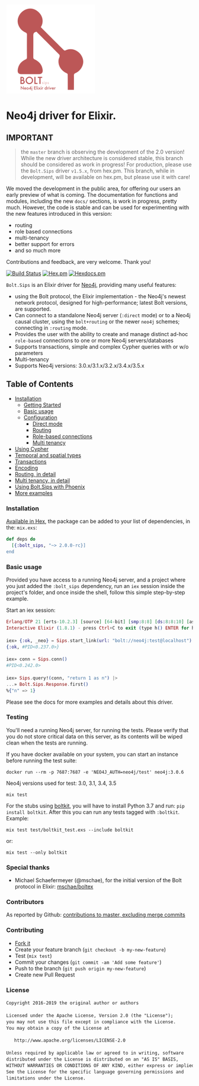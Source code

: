 <img src="docs/logo_transparent.png" alt="logo" width="240"/>

# Neo4j driver for Elixir.

## IMPORTANT

> the `master` branch is observing the development of the 2.0 version! While the new driver architecture is considered stable, this branch should be considered as work in progress! For production, please use the `Bolt.Sips` driver `v1.5.x`, from hex.pm. This branch, while in development, will be available on hex.pm, but please use it with care!

We moved the development in the public area, for offering our users an early preview of what is coming. The documentation for functions and modules, including the new `docs/` sections, is work in progress, pretty much. However, the code is stable and can be used for experimenting with the new features introduced in this version:

- routing
- role based connections
- multi-tenancy
- better support for errors
- and so much more

Contributions and feedback, are very welcome. Thank you!

[![Build Status](https://travis-ci.org/florinpatrascu/bolt_sips.svg?branch=master)](https://travis-ci.org/florinpatrascu/bolt_sips)
[![Hex.pm](https://img.shields.io/hexpm/dt/bolt_sips.svg?maxAge=2592000)](https://hex.pm/packages/bolt_sips)
[![Hexdocs.pm](https://img.shields.io/badge/api-hexdocs-brightgreen.svg)](https://hexdocs.pm/bolt_sips)

`Bolt.Sips` is an Elixir driver for [Neo4j](https://neo4j.com/developer/graph-database/), providing many useful features:

- using the Bolt protocol, the Elixir implementation - the Neo4j's newest network protocol, designed for high-performance; latest Bolt versions, are supported.
- Can connect to a standalone Neo4j server (`:direct` mode) or to a Neo4j causal cluster, using the `bolt+routing` or the newer `neo4j` schemes; connecting in `:routing` mode.
- Provides the user with the ability to create and manage distinct ad-hoc `role-based` connections to one or more Neo4j servers/databases
- Supports transactions, simple and complex Cypher queries with or w/o parameters
- Multi-tenancy
- Supports Neo4j versions: 3.0.x/3.1.x/3.2.x/3.4.x/3.5.x

## Table of Contents

- [Installation](#installation)
  - [Getting Started](docs/getting-started.md#Starting-the-Driver)
  - [Basic usage](docs/getting-started.md#usage)
  - [Configuration](docs/features/configuration.md)
    - [Direct mode](docs/features/configuration.md#direct-mode)
    - [Routing](docs/features/configuration.md#routing-mode)
    - [Role-based connections](docs/features/configuration.md#role-based-connections)
    - [Multi tenancy](docs/features/configuration.md#multi-tenancy)
- [Using Cypher](docs/features/using-cypher.md)
- [Temporal and spatial types](docs/features/using-temporal-and-spatial-types.md)
- [Transactions](docs/features/about-transactions.md)
- [Encoding](docs/features/about-encoding.md)
- [Routing, in detail](docs/features/routing.md)
- [Multi tenancy, in detail](docs/features/multi-tenancy.md)
- [Using Bolt.Sips with Phoenix](docs/features/using-with-phoenix.md)
- [More examples](docs/examples/readme.md)

### Installation

[Available in Hex](https://hex.pm/packages/bolt_sips), the package can be added to your list of dependencies, in the: `mix.exs`:

```elixir
def deps do
  [{:bolt_sips, "~> 2.0.0-rc}]
end
```

### Basic usage

Provided you have access to a running Neo4j server, and a project where you just added the `:bolt_sips` dependency, run an `iex` session inside the project's folder, and once inside the shell, follow this simple step-by-step example.

Start an iex session:

```elixir
Erlang/OTP 21 [erts-10.2.3] [source] [64-bit] [smp:8:8] [ds:8:8:10] [async-threads:1] [hipe]
Interactive Elixir (1.8.1) - press Ctrl+C to exit (type h() ENTER for help)

iex» {:ok, _neo} = Sips.start_link(url: "bolt://neo4j:test@localhost")
{:ok, #PID<0.237.0>}

iex» conn = Sips.conn()
#PID<0.242.0>

iex» Sips.query!(conn, "return 1 as n") |>
...» Bolt.Sips.Response.first()
%{"n" => 1}
```

Please see the docs for more examples and details about this driver.

### Testing

You'll need a running Neo4j server, for running the tests. Please verify that you do not store critical data on this server, as its contents will be wiped clean when the tests are running.

If you have docker available on your system, you can start an instance before running the test suite:

```shell
docker run --rm -p 7687:7687 -e 'NEO4J_AUTH=neo4j/test' neo4j:3.0.6
```

Neo4j versions used for test: 3.0, 3.1, 3.4, 3.5

```shell
mix test
```

For the stubs using [boltkit](https://github.com/neo4j-drivers/boltkit/), you will have to install Python 3.7 and run: `pip install boltkit`. After this you can run any tests tagged with `:boltkit`. Example:

```shell
mix test test/boltkit_test.exs --include boltkit
```

or:

```shell
mix test --only boltkit
```

### Special thanks

- Michael Schaefermeyer (@mschae), for the initial version of the Bolt protocol in Elixir: [mschae/boltex](https://github.com/mschae/boltex)

### Contributors

As reported by Github: [contributions to master, excluding merge commits](https://github.com/florinpatrascu/bolt_sips/graphs/contributors)

### Contributing

- [Fork it](https://github.com/florinpatrascu/bolt_sips/fork)
- Create your feature branch (`git checkout -b my-new-feature`)
- Test (`mix test`)
- Commit your changes (`git commit -am 'Add some feature'`)
- Push to the branch (`git push origin my-new-feature`)
- Create new Pull Request

### License

```txt
Copyright 2016-2019 the original author or authors

Licensed under the Apache License, Version 2.0 (the "License");
you may not use this file except in compliance with the License.
You may obtain a copy of the License at

   http://www.apache.org/licenses/LICENSE-2.0

Unless required by applicable law or agreed to in writing, software
distributed under the License is distributed on an "AS IS" BASIS,
WITHOUT WARRANTIES OR CONDITIONS OF ANY KIND, either express or implied.
See the License for the specific language governing permissions and
limitations under the License.
```
